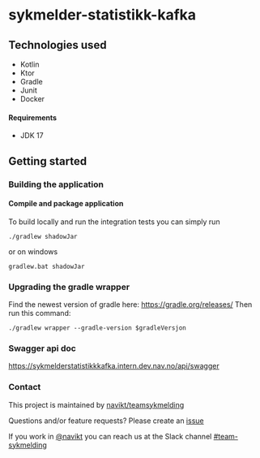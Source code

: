 # sykmelder-statistikk-kafka 


## Technologies used
* Kotlin
* Ktor
* Gradle
* Junit
* Docker

#### Requirements

* JDK 17


## Getting started
### Building the application
#### Compile and package application
To build locally and run the integration tests you can simply run
``` shell
./gradlew shadowJar
```
or on windows
``` shell
gradlew.bat shadowJar
```

### Upgrading the gradle wrapper
Find the newest version of gradle here: https://gradle.org/releases/ Then run this command:

``` shell
./gradlew wrapper --gradle-version $gradleVersjon
```


### Swagger api doc
https://sykmelderstatistikkkafka.intern.dev.nav.no/api/swagger

### Contact

This project is maintained by [navikt/teamsykmelding](CODEOWNERS)

Questions and/or feature requests?
Please create an [issue](https://github.com/navikt/sykmelder-statistikk-kafka/issues)

If you work in [@navikt](https://github.com/navikt) you can reach us at the Slack
channel [#team-sykmelding](https://nav-it.slack.com/archives/CMA3XV997)
